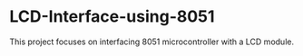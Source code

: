 # LCD-Interface-using-8051

This project focuses on interfacing 8051 microcontroller with a LCD module.
